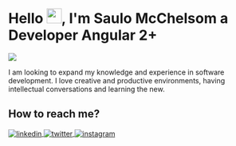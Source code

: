 <h1 align="left">Hello <img src="https://raw.githubusercontent.com/kaueMarques/kaueMarques/master/hi.gif" width="30px">, I'm Saulo McChelsom a Developer Angular 2+</h1>

![](https://komarev.com/ghpvc/?username=saulomcchelsom&color=blue)

I am looking to expand my knowledge and experience in software development. I love creative and productive environments, having intellectual conversations and learning the new.
 

## How to reach me?
<a href="https://linkedin.com/in/saulomcchelsom" target="_blank">
  <img align="center" src="https://img.shields.io/badge/-Saulo McChelsom-05122A?style=flat&logo=linkedin" alt="linkedin"/>
</a>

<a href="https://twitter.com/saulomcchelsoms" target="_blank">
  <img align="center" src="https://img.shields.io/badge/-Saulo McChelsom-05122A?style=flat&logo=twitter" alt="twitter"/>
</a>
 
<a href="https://www.instagram.com/saulomcchelsom" target="_blank">
  <img align="center" src="https://img.shields.io/badge/-Saulo McChelsom-05122A?style=flat&logo=instagram" alt="instagram"/>
</a>

</br>
</br>
</br>
</br>

